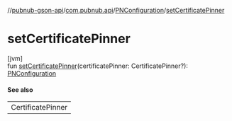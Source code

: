 //[pubnub-gson-api](../../../index.md)/[com.pubnub.api](../index.md)/[PNConfiguration](index.md)/[setCertificatePinner](set-certificate-pinner.md)

# setCertificatePinner

[jvm]\
fun [setCertificatePinner](set-certificate-pinner.md)(certificatePinner: CertificatePinner?): [PNConfiguration](index.md)

#### See also

| |
|---|
| CertificatePinner |

